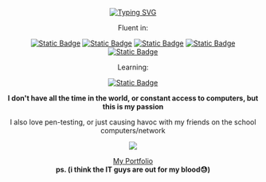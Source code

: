 <!-- NOTES: -->
<!-- 1. SHIELDS ARE THE BEST USE THEM -->
<!-- 2. TYSM TO https://github.com/DenverCoder1/readme-typing-svg FOR THE REALTIME TYPING -->

<p align="center"> 
  <a href="https://github.com/thebadlorax"><img src="https://readme-typing-svg.demolab.com?font=Montserrat&weight=300&size=30&duration=4000&pause=1000&color=E122F7&multiline=true&repeat=false&random=false&width=480&height=80&lines=Thebadlorax's+fire+profile+🔥" alt="Typing SVG" /></a>
</p>

<p align="center">
  Fluent in:
</p>
<p align="center">
  <a href="https://shields.io/"><img alt="Static Badge" src="https://img.shields.io/badge/Python-grey?style=for-the-badge&logo=python&logoColor=green"></a>
  <a href="https://shields.io/"><img alt="Static Badge" src="https://img.shields.io/badge/JavaScript-grey?style=for-the-badge&logo=javascript&logoColor=green"></a>
  <a href="https://shields.io/"><img alt="Static Badge" src="https://img.shields.io/badge/Java-grey?style=for-the-badge&logo=Oracle&logoColor=green"></a>
  <a href="https://shields.io/"><img alt="Static Badge" src="https://img.shields.io/badge/HTML-grey?style=for-the-badge&logo=HTML5&logoColor=green"></a>
  <a href="https://shields.io/"><img alt="Static Badge" src="https://img.shields.io/badge/CSS-grey?style=for-the-badge&logo=css3&logoColor=green"></a>
</p>

<p align="center">
  Learning:
</p>
<p align="center">
  <a href="https://shields.io/"><img alt="Static Badge" src="https://img.shields.io/badge/C%2B%2B-grey?style=for-the-badge&logo=C%2B%2B&logoColor=green"></a>
</p>

<!-- <p align="center"> -->
 <!-- <font size="+8">Part Of <b>UZBRPG</b></font> -->
<!-- </p> -->

<p align="center">
 <b>I don't have all the time in the world, or constant access to computers,
  but this is my passion</b>
</p>

<p align="center">
 I also love pen-testing, or just causing havoc with my friends
  on the school computers/network
</p>

<p align="center">
  <picture>
    <source
      srcset="https://github-readme-stats.vercel.app/api?username=thebadlorax&show_icons=true&theme=dark"
      media="(prefers-color-scheme: dark)"
    />
    <source
      srcset="https://github-readme-stats.vercel.app/api?username=thebadlorax&show_icons=true"
      media="(prefers-color-scheme: light), (prefers-color-scheme: no-preference)"
    />
    <img src="https://github-readme-stats.vercel.app/api?username=thebadlorax&show_icons=true" />
  </picture>
</p>

<p align="center">
 <a href="https://thebadlorax.carrd.co/">My Portfolio</a>
  <br>
 <b>ps. (i think the IT guys are out for my blood😓)</b>
</p>
